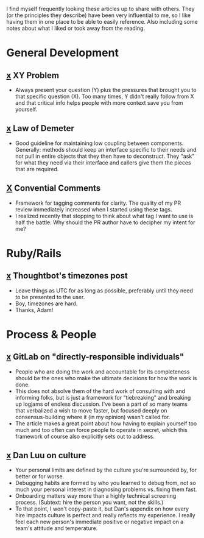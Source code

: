 I find myself frequently looking these articles up to share with others. They (or the principles they describe) have been very influential to me, so I like having them in one place to be able to easily reference. Also including some notes about what I liked or took away from the reading.

# General Development

## [x](https://xyproblem.info/) XY Problem
- Always present your question (Y) plus the pressures that brought you to that specific question (X). Too many times, Y didn't really follow from X and that critical info helps people with more context save you from yourself.

## [x](https://www2.ccs.neu.edu/research/demeter/demeter-method/LawOfDemeter/general-formulation.html) Law of Demeter
- Good guideline for maintaining low coupling between components. Generally: methods should keep an interface specific to their needs and not pull in entire objects that they then have to deconstruct. They "ask" for what they need via their interface and callers give them the pieces that are required.

## [X](https://conventionalcomments.org/) Convential Comments
- Framework for tagging comments for clarity. The quality of my PR review immediately increased when I started using these tags.
- I realized recently that stopping to think about what tag I want to use is half the battle. Why should the PR author have to decipher my intent for me?

# Ruby/Rails

## [x](https://thoughtbot.com/blog/its-about-time-zones) Thoughtbot's timezones post
- Leave things as UTC for as long as possible, preferably until they need to be presented to the user.
- Boy, timezones are hard.
- Thanks, Adam!


# Process & People

## [x](https://handbook.gitlab.com/handbook/people-group/directly-responsible-individuals) GitLab on "directly-responsible individuals"
- People who are doing the work and accountable for its completeness should be the ones who make the ultimate decisions for how the work is done.
- This does not absolve them of the hard work of consulting with and informing folks, but is just a framework for "tiebreaking" and breaking up logjams of endless discussion. I've been a part of so many teams that verbalized a wish to move faster, but focused deeply on consensus-building where it (in my opinion) wasn't called for.
- The article makes a great point about how having to explain yourself too much and too often can force people to operate in secret, which this framework of course also explicitly sets out to address.


## [x](https://danluu.com/culture/) Dan Luu on culture
- Your personal limits are defined by the culture you're surrounded by, for better or for worse.
- Debugging habits are formed by who you learned to debug from, not so much your personal interest in diagnosing problems vs. fixing them fast.
- Onboarding matters way more than a highly technical screening process. (Subtext: hire the person you want, not the skills.)
- To that point, I won't copy-paste it, but Dan's appendix on how every hire impacts culture is perfect and really reflects my experience. I really feel each new person's immediate positive or negative impact on a team's attitude and temperature.

